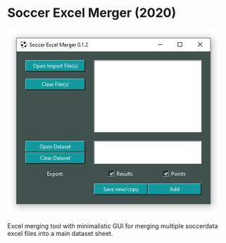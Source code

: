# Soccer Excel Merger (2020) #
![Soccer Excel Merger Screenshot](/images/SEM_Screen_03.jpg)

Excel merging tool with minimalistic GUI for merging multiple soccerdata excel files into a main dataset sheet.
